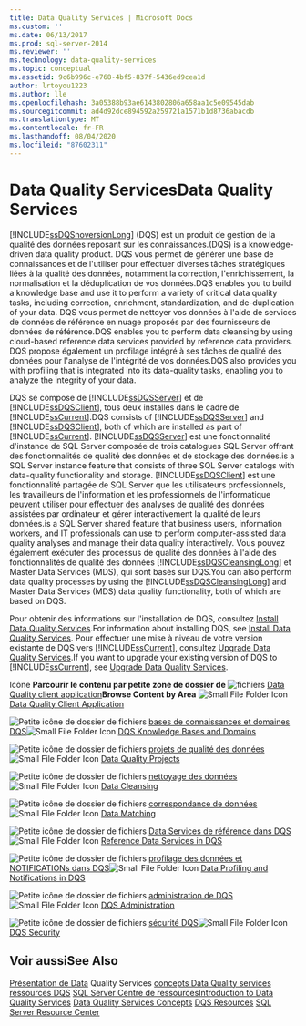```yaml
---
title: Data Quality Services | Microsoft Docs
ms.custom: ''
ms.date: 06/13/2017
ms.prod: sql-server-2014
ms.reviewer: ''
ms.technology: data-quality-services
ms.topic: conceptual
ms.assetid: 9c6b996c-e768-4bf5-837f-5436ed9cea1d
author: lrtoyou1223
ms.author: lle
ms.openlocfilehash: 3a05388b93ae6143802806a658aa1c5e09545dab
ms.sourcegitcommit: ad4d92dce894592a259721a1571b1d8736abacdb
ms.translationtype: MT
ms.contentlocale: fr-FR
ms.lasthandoff: 08/04/2020
ms.locfileid: "87602311"
---
```

# <a name="data-quality-services"></a><span data-ttu-id="e657e-102">Data Quality Services</span><span class="sxs-lookup"><span data-stu-id="e657e-102">Data Quality Services</span></span>
  [!INCLUDE[ssDQSnoversionLong](../includes/ssdqsnoversionlong-md.md)] <span data-ttu-id="e657e-103">(DQS) est un produit de gestion de la qualité des données reposant sur les connaissances.</span><span class="sxs-lookup"><span data-stu-id="e657e-103">(DQS) is a knowledge-driven data quality product.</span></span> <span data-ttu-id="e657e-104">DQS vous permet de générer une base de connaissances et de l'utiliser pour effectuer diverses tâches stratégiques liées à la qualité des données, notamment la correction, l'enrichissement, la normalisation et la déduplication de vos données.</span><span class="sxs-lookup"><span data-stu-id="e657e-104">DQS enables you to build a knowledge base and use it to perform a variety of critical data quality tasks, including correction, enrichment, standardization, and de-duplication of your data.</span></span> <span data-ttu-id="e657e-105">DQS vous permet de nettoyer vos données à l'aide de services de données de référence en nuage proposés par des fournisseurs de données de référence.</span><span class="sxs-lookup"><span data-stu-id="e657e-105">DQS enables you to perform data cleansing by using cloud-based reference data services provided by reference data providers.</span></span> <span data-ttu-id="e657e-106">DQS propose également un profilage intégré à ses tâches de qualité des données pour l'analyse de l'intégrité de vos données.</span><span class="sxs-lookup"><span data-stu-id="e657e-106">DQS also provides you with profiling that is integrated into its data-quality tasks, enabling you to analyze the integrity of your data.</span></span>

 <span data-ttu-id="e657e-107">DQS se compose de [!INCLUDE[ssDQSServer](../includes/ssdqsserver-md.md)] et de [!INCLUDE[ssDQSClient](../includes/ssdqsclient-md.md)], tous deux installés dans le cadre de [!INCLUDE[ssCurrent](../includes/sscurrent-md.md)].</span><span class="sxs-lookup"><span data-stu-id="e657e-107">DQS consists of [!INCLUDE[ssDQSServer](../includes/ssdqsserver-md.md)] and [!INCLUDE[ssDQSClient](../includes/ssdqsclient-md.md)], both of which are installed as part of [!INCLUDE[ssCurrent](../includes/sscurrent-md.md)].</span></span> [!INCLUDE[ssDQSServer](../includes/ssdqsserver-md.md)] <span data-ttu-id="e657e-108">est une fonctionnalité d'instance de SQL Server composée de trois catalogues SQL Server offrant des fonctionnalités de qualité des données et de stockage des données.</span><span class="sxs-lookup"><span data-stu-id="e657e-108">is a SQL Server instance feature that consists of three SQL Server catalogs with data-quality functionality and storage.</span></span> [!INCLUDE[ssDQSClient](../includes/ssdqsclient-md.md)] <span data-ttu-id="e657e-109">est une fonctionnalité partagée de SQL Server que les utilisateurs professionnels, les travailleurs de l'information et les professionnels de l'informatique peuvent utiliser pour effectuer des analyses de qualité des données assistées par ordinateur et gérer interactivement la qualité de leurs données.</span><span class="sxs-lookup"><span data-stu-id="e657e-109">is a SQL Server shared feature that business users, information workers, and IT professionals can use to perform computer-assisted data quality analyses and manage their data quality interactively.</span></span> <span data-ttu-id="e657e-110">Vous pouvez également exécuter des processus de qualité des données à l'aide des fonctionnalités de qualité des données [!INCLUDE[ssDQSCleansingLong](../includes/ssdqscleansinglong-md.md)] et Master Data Services (MDS), qui sont basés sur DQS.</span><span class="sxs-lookup"><span data-stu-id="e657e-110">You can also perform data quality processes by using the [!INCLUDE[ssDQSCleansingLong](../includes/ssdqscleansinglong-md.md)] and Master Data Services (MDS) data quality functionality, both of which are based on DQS.</span></span>

 <span data-ttu-id="e657e-111">Pour obtenir des informations sur l'installation de DQS, consultez [Install Data Quality Services](install-windows/install-data-quality-services.md).</span><span class="sxs-lookup"><span data-stu-id="e657e-111">For information about installing DQS, see [Install Data Quality Services](install-windows/install-data-quality-services.md).</span></span> <span data-ttu-id="e657e-112">Pour effectuer une mise à niveau de votre version existante de DQS vers [!INCLUDE[ssCurrent](../includes/sscurrent-md.md)], consultez [Upgrade Data Quality Services](../database-engine/install-windows/upgrade-data-quality-services.md).</span><span class="sxs-lookup"><span data-stu-id="e657e-112">If you want to upgrade your existing version of DQS to [!INCLUDE[ssCurrent](../includes/sscurrent-md.md)], see [Upgrade Data Quality Services](../database-engine/install-windows/upgrade-data-quality-services.md).</span></span>

 <span data-ttu-id="e657e-113">Icône **Parcourir le contenu par petite zone de dossier de** ![fichiers](../../2014/integration-services/media/filefolder-small.gif "Petite icône de dossier de fichiers") [Data Quality client application](../../2014/data-quality-services/data-quality-client-application.md)</span><span class="sxs-lookup"><span data-stu-id="e657e-113">**Browse Content by Area** ![Small File Folder Icon](../../2014/integration-services/media/filefolder-small.gif "Small File Folder Icon") [Data Quality Client Application](../../2014/data-quality-services/data-quality-client-application.md)</span></span>

 <span data-ttu-id="e657e-114">![Petite icône de dossier de fichiers](../../2014/integration-services/media/filefolder-small.gif "Petite icône de dossier de fichiers") [bases de connaissances et domaines DQS](../../2014/data-quality-services/dqs-knowledge-bases-and-domains.md)</span><span class="sxs-lookup"><span data-stu-id="e657e-114">![Small File Folder Icon](../../2014/integration-services/media/filefolder-small.gif "Small File Folder Icon") [DQS Knowledge Bases and Domains](../../2014/data-quality-services/dqs-knowledge-bases-and-domains.md)</span></span>

 <span data-ttu-id="e657e-115">![Petite icône de dossier de fichiers](../../2014/integration-services/media/filefolder-small.gif "Petite icône de dossier de fichiers") [projets de qualité des données](../../2014/data-quality-services/data-quality-projects-dqs.md)</span><span class="sxs-lookup"><span data-stu-id="e657e-115">![Small File Folder Icon](../../2014/integration-services/media/filefolder-small.gif "Small File Folder Icon") [Data Quality Projects](../../2014/data-quality-services/data-quality-projects-dqs.md)</span></span>

 <span data-ttu-id="e657e-116">![Petite icône de dossier de fichiers](../../2014/integration-services/media/filefolder-small.gif "Petite icône de dossier de fichiers") [nettoyage des données](../../2014/data-quality-services/data-cleansing.md)</span><span class="sxs-lookup"><span data-stu-id="e657e-116">![Small File Folder Icon](../../2014/integration-services/media/filefolder-small.gif "Small File Folder Icon") [Data Cleansing](../../2014/data-quality-services/data-cleansing.md)</span></span>

 <span data-ttu-id="e657e-117">![Petite icône de dossier de fichiers](../../2014/integration-services/media/filefolder-small.gif "Petite icône de dossier de fichiers") [correspondance de données](../../2014/data-quality-services/data-matching.md)</span><span class="sxs-lookup"><span data-stu-id="e657e-117">![Small File Folder Icon](../../2014/integration-services/media/filefolder-small.gif "Small File Folder Icon") [Data Matching](../../2014/data-quality-services/data-matching.md)</span></span>

 <span data-ttu-id="e657e-118">![Petite icône de dossier de fichiers](../../2014/integration-services/media/filefolder-small.gif "Petite icône de dossier de fichiers") [Data Services de référence dans DQS](../../2014/data-quality-services/reference-data-services-in-dqs.md)</span><span class="sxs-lookup"><span data-stu-id="e657e-118">![Small File Folder Icon](../../2014/integration-services/media/filefolder-small.gif "Small File Folder Icon") [Reference Data Services in DQS](../../2014/data-quality-services/reference-data-services-in-dqs.md)</span></span>

 <span data-ttu-id="e657e-119">![Petite icône de dossier de fichiers](../../2014/integration-services/media/filefolder-small.gif "Petite icône de dossier de fichiers") [profilage des données et NOTIFICATIONs dans DQS](../../2014/data-quality-services/data-profiling-and-notifications-in-dqs.md)</span><span class="sxs-lookup"><span data-stu-id="e657e-119">![Small File Folder Icon](../../2014/integration-services/media/filefolder-small.gif "Small File Folder Icon") [Data Profiling and Notifications in DQS](../../2014/data-quality-services/data-profiling-and-notifications-in-dqs.md)</span></span>

 <span data-ttu-id="e657e-120">![Petite icône de dossier de fichiers](../../2014/integration-services/media/filefolder-small.gif "Petite icône de dossier de fichiers") [administration de DQS](../../2014/data-quality-services/dqs-administration.md)</span><span class="sxs-lookup"><span data-stu-id="e657e-120">![Small File Folder Icon](../../2014/integration-services/media/filefolder-small.gif "Small File Folder Icon") [DQS Administration](../../2014/data-quality-services/dqs-administration.md)</span></span>

 <span data-ttu-id="e657e-121">![Petite icône de dossier de fichiers](../../2014/integration-services/media/filefolder-small.gif "Petite icône de dossier de fichiers") [sécurité DQS](../../2014/data-quality-services/dqs-security.md)</span><span class="sxs-lookup"><span data-stu-id="e657e-121">![Small File Folder Icon](../../2014/integration-services/media/filefolder-small.gif "Small File Folder Icon") [DQS Security](../../2014/data-quality-services/dqs-security.md)</span></span>

## <a name="see-also"></a><span data-ttu-id="e657e-122">Voir aussi</span><span class="sxs-lookup"><span data-stu-id="e657e-122">See Also</span></span>
 <span data-ttu-id="e657e-123">[Présentation de Data](../../2014/data-quality-services/introduction-to-data-quality-services.md) Quality Services [concepts Data Quality services](../../2014/data-quality-services/data-quality-services-concepts.md) [ressources DQS](https://technet.microsoft.com/sqlserver/hh780961) [SQL Server Centre de ressources](https://go.microsoft.com/fwlink/?linkID=219676)</span><span class="sxs-lookup"><span data-stu-id="e657e-123">[Introduction to Data Quality Services](../../2014/data-quality-services/introduction-to-data-quality-services.md) [Data Quality Services Concepts](../../2014/data-quality-services/data-quality-services-concepts.md) [DQS Resources](https://technet.microsoft.com/sqlserver/hh780961) [SQL Server Resource Center](https://go.microsoft.com/fwlink/?linkID=219676)</span></span>


